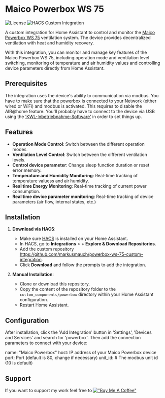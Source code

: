 # Maico Powerbox WS 75

![License](https://img.shields.io/badge/license-MIT-green)
![HACS Custom Integration](https://img.shields.io/badge/HACS-Custom-orange.svg)

A custom integration for Home Assistant to control and monitor the [Maico Powerbox WS 75](https://www.maico-ventilatoren.com/produkte/p/luftungsgerate-g61071/ws-75-powerbox-s-p124753) ventilation system. The device provides decentralized ventilation with heat and humidity recovery.

With this integration, you can monitor and manage key features of the Maico Powerbox WS 75, including operation mode and ventilation level switching, monitoring of temperature and air humidity values and controlling device parameters directly from Home Assistant.

## Prerequisites

The integration uses the device's ability to communication via modbus. You have to make sure that the powerbox is connected to your Network (either wired or WiFi) and modbus is activated. This requires to disable the AIR@home feature. You'll probably have to connect to the device via USB using the ['KWL-Inbetriebnahme-Software'](https://www.maico-ventilatoren.com/service/kwl-inbetriebnahme-software) in order to set things up.

## Features

- **Operation Mode Control**: Switch between the different operation modes.
- **Ventilation Level Control**: Switch between the different ventilation levels.
- **Control device parameter**: Change sleep function duration or reset error memory.
- **Temperature and Humidity Monitoring**: Real-time tracking of temperature valuess and air humidity.
- **Real time Energy Monitoring**: Real-time tracking of current power consumption.
- **Real time device parameter monitoring**: Real-time tracking of device parameters (air flow, internal states, etc.)
## Installation

1. **Download via HACS**:
   - Make sure [HACS](https://hacs.xyz/) is installed on your Home Assistant.
   - In HACS, go to **Integrations** > **+ Explore & Download Repositories**.
   - Add the custom repository https://github.com/markusmauch/powerbox-ws-75-custom-integration.
   - Click **Download** and follow the prompts to add the integration.

2. **Manual Installation**:
   - Clone or download this repository.
   - Copy the content of the repository folder to the `custom_components/powerbox` directory within your Home Assistant configuration.
   - Restart Home Assistant.

## Configuration

After installation, click the 'Add Integration' button in 'Settings', 'Devices and Services' and search for 'powerbox'. Then add the connection parameters to connect with your device:


name: "Maico Powerbox"
host: IP address of your Maico Powerbox device
port: Port (default is 80, change if necessary)
unit_id: # The modbus unit id (10 is default)


## Support
If you want to support my work feel free to
[!["Buy Me A Coffee"](https://www.buymeacoffee.com/assets/img/custom_images/orange_img.png)](https://www.buymeacoffee.com/markusmauch)
